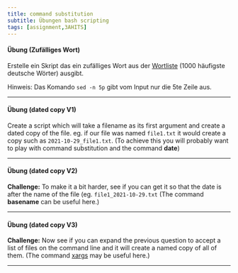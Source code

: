 ```yaml
---
title: command substitution
subtitle: Übungen bash scripting
tags: [assignment,3AHITS]
---
```


#### Übung (Zufälliges Wort)

Erstelle ein Skript das ein zufälliges Wort aus der [Wortliste](testdata/wortliste1000.txt) (1000 häufigste deutsche Wörter) ausgibt.

Hinweis: Das Komando `sed -n 5p` gibt vom Input nur die 5te Zeile aus. 




---

#### Übung (dated copy V1)

Create a script which will take a filename as its first argument and create a dated copy of the file. eg. if our file was named `file1.txt` it would create a copy such as `2021-10-29_file1.txt`. (To achieve this you will probably want to play with command substitution and the command **date**)



---

#### Übung (dated copy V2)

**Challenge:** To make it a bit harder, see if you can get it so that the date is after the name of the file (eg. `file1_2021-10-29.txt` (The command **basename** can be useful here.)



---

#### Übung (dated copy V3)

**Challenge:** Now see if you can expand the previous question to accept a list of files on the command line and it will create a named copy of all of them. (The command [xargs](https://ryanstutorials.net/linuxtutorial/bonus.php#xargs) may be useful here.)

---

